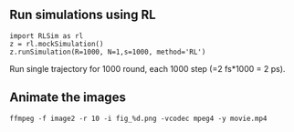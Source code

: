 ## Run simulations using RL 
```
import RLSim as rl
z = rl.mockSimulation()
z.runSimulation(R=1000, N=1,s=1000, method='RL')
```
Run single trajectory for 1000 round, each 1000 step (=2 fs*1000 = 2 ps).

## Animate the images
```
ffmpeg -f image2 -r 10 -i fig_%d.png -vcodec mpeg4 -y movie.mp4
```

